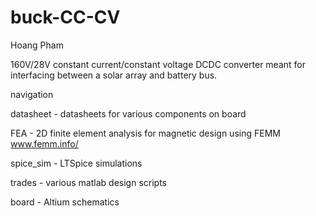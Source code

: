 # buck-CC-CV
Hoang Pham

160V/28V constant current/constant voltage DCDC converter
meant for interfacing between a solar array and battery bus.

navigation

datasheet - datasheets for various components on board

FEA - 2D finite element analysis for magnetic design using FEMM www.femm.info/

spice_sim - LTSpice simulations

trades - various matlab design scripts

board - Altium schematics
